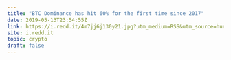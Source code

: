 ```yaml
---
title: "BTC Dominance has hit 60% for the first time since 2017"
date: 2019-05-13T23:54:55Z
link: https://i.redd.it/4m7jj6j130y21.jpg?utm_medium=RSS&utm_source=hune
site: i.redd.it
topic: crypto
draft: false
---
```

